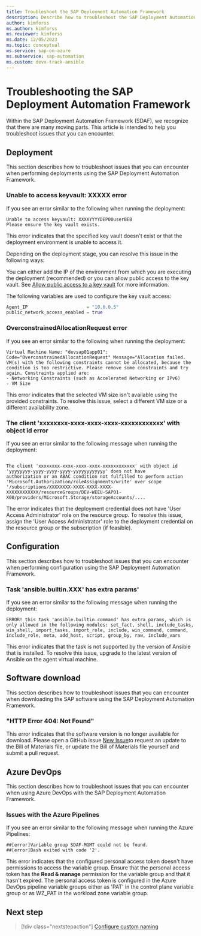 ```yaml
---
title: Troubleshoot the SAP Deployment Automation Framework
description: Describe how to troubleshoot the SAP Deployment Automation Framework.
author: kimforss
ms.author: kimforss
ms.reviewer: kimforss
ms.date: 12/05/2023
ms.topic: conceptual
ms.service: sap-on-azure
ms.subservice: sap-automation
ms.custom: devx-track-ansible
---
```


# Troubleshooting the SAP Deployment Automation Framework


Within the SAP Deployment Automation Framework (SDAF), we recognize that there are many moving parts.  This article is intended to help you troubleshoot issues that you can encounter.

## Deployment

This section describes how to troubleshoot issues that you can encounter when performing deployments using the SAP Deployment Automation Framework.

### Unable to access keyvault: XXXXX error

If you see an error similar to the following when running the deployment:

```text
Unable to access keyvault: XXXXYYYYDEP00userBEB                             
Please ensure the key vault exists.
```

This error indicates that the specified key vault doesn't exist or that the deployment environment is unable to access it. 

Depending on the deployment stage, you can resolve this issue in the following ways:

You can either add the IP of the environment from which you are executing the deployment (recommended) or you can allow public access to the key vault. See [Allow public access to a key vault](/azure/key-vault/general/network-security#allow-public-access-to-a-key-vault) for more information.

The following variables are used to configure the key vault access:

```tfvars
Agent_IP                      = "10.0.0.5"
public_network_access_enabled = true
```

### OverconstrainedAllocationRequest error
If you see an error similar to the following when running the deployment:

```text
Virtual Machine Name: "devsap01app01": Code="OverconstrainedAllocationRequest" Message="Allocation failed. VM(s) with the following constraints cannot be allocated, because the condition is too restrictive. Please remove some constraints and try again. Constraints applied are:
- Networking Constraints (such as Accelerated Networking or IPv6)
- VM Size
```

This error indicates that the selected VM size isn't available using the provided constraints.  To resolve this issue, select a different VM size or a different availability zone.

### The client 'xxxxxxxx-xxxx-xxxx-xxxx-xxxxxxxxxxxx' with object id error
If you see an error similar to the following message when running the deployment:

```text

The client 'xxxxxxxx-xxxx-xxxx-xxxx-xxxxxxxxxxxx' with object id 'yyyyyyyy-yyyy-yyyy-yyyy-yyyyyyyyyyyy' does not have
authorization or an ABAC condition not fulfilled to perform action 'Microsoft.Authorization/roleAssignments/write' over scope '/subscriptions/XXXXXXXX-XXXX-XXXX-XXXX-XXXXXXXXXXXX/resourceGroups/DEV-WEEU-SAP01-X00/providers/Microsoft.Storage/storageAccounts/....
```

The error indicates that the deployment credential does not have 'User Access Administrator' role on the resource group. To resolve this issue, assign the 'User Access Administrator' role to the deployment credential on the resource group or the subscription (if feasible).

## Configuration

This section describes how to troubleshoot issues that you can encounter when performing configuration using the SAP Deployment Automation Framework.

### Task 'ansible.builtin.XXX' has extra params'

If you see an error similar to the following message when running the deployment:

```text
ERROR! this task 'ansible.builtin.command' has extra params, which is only allowed in the following modules: set_fact, shell, include_tasks, win_shell, import_tasks, import_role, include, win_command, command, include_role, meta, add_host, script, group_by, raw, include_vars
```

This error indicates that the task is not supported by the version of Ansible that is installed. To resolve this issue, upgrade to the latest version of Ansible on the agent virtual machine.

## Software download

This section describes how to troubleshoot issues that you can encounter when downloading the SAP software using the SAP Deployment Automation Framework.

### "HTTP Error 404: Not Found"

This error indicates that the software version is no longer available for download. Please open a GitHub issue [New Issue](https://github.com/Azure/SAP-automation-samples/issues/new/choose)to request an update to the Bill of Materials file, or update the Bill of Materials file yourself and submit a pull request.

## Azure DevOps

This section describes how to troubleshoot issues that you can encounter when using Azure DevOps with the SAP Deployment Automation Framework.

### Issues with the Azure Pipelines

If you see an error similar to the following message when running the Azure Pipelines:

```text
##[error]Variable group SDAF-MGMT could not be found.
##[error]Bash exited with code '2'.
```

This error indicates that the configured personal access token doesn't have permissions to access the variable group. Ensure that the personal access token has the **Read & manage** permission for the variable group and that it hasn't expired. The personal access token is configured in the Azure DevOps pipeline variable groups either as 'PAT' in the control plane variable group or as WZ_PAT in the workload zone variable group.


## Next step

> [!div class="nextstepaction"]
> [Configure custom naming](naming-module.md)
